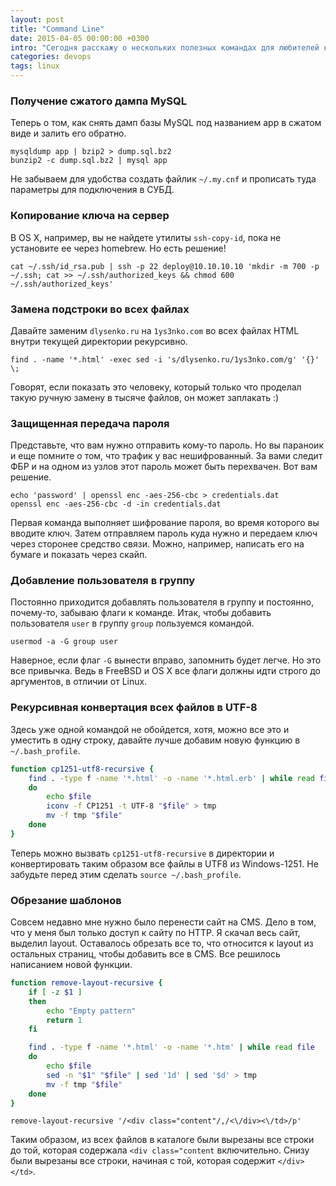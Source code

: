 ```yaml
---
layout: post
title: "Command Line"
date: 2015-04-05 00:00:00 +0300
intro: "Сегодня расскажу о нескольких полезных командах для любителей командной строки, которые используются время от времени при разработке и администрировании."
categories: devops
tags: linux
---
```


### Получение сжатого дампа MySQL

Теперь о том, как снять дамп базы MySQL под названием app в сжатом виде и залить его обратно.

```
mysqldump app | bzip2 > dump.sql.bz2
bunzip2 -c dump.sql.bz2 | mysql app
```

Не забываем для удобства создать файлик `~/.my.cnf` и прописать туда параметры для подключения в СУБД.

### Копирование ключа на сервер

В OS X, например, вы не найдете утилиты `ssh-copy-id`, пока не установите ее через homebrew. Но есть решение!

```
cat ~/.ssh/id_rsa.pub | ssh -p 22 deploy@10.10.10.10 'mkdir -m 700 -p ~/.ssh; cat >> ~/.ssh/authorized_keys && chmod 600 ~/.ssh/authorized_keys'
```

### Замена подстроки во всех файлах

Давайте заменим `dlysenko.ru` на `1ys3nko.com` во всех файлах HTML внутри текущей директории рекурсивно.

```
find . -name '*.html' -exec sed -i 's/dlysenko.ru/1ys3nko.com/g' '{}' \;
```

Говорят, если показать это человеку, который только что проделал такую ручную замену в тысяче файлов, он может заплакать :)

### Защищенная передача пароля

Представьте, что вам нужно отправить кому-то пароль. Но вы параноик и еще помните о том, что трафик у вас нешифрованный. За вами следит ФБР и на одном из узлов этот пароль может быть перехвачен. Вот вам решение.

```
echo 'password' | openssl enc -aes-256-cbc > credentials.dat
openssl enc -aes-256-cbc -d -in credentials.dat
```

Первая команда выполняет шифрование пароля, во время которого вы вводите ключ. Затем отправляем пароль куда нужно и передаем ключ через сторонее средство связи. Можно, например, написать его на бумаге и показать через скайп.

### Добавление пользователя в группу

Постоянно приходится добавлять пользователя в группу и постоянно, почему-то, забываю флаги к команде. Итак, чтобы добавить пользователя `user` в группу `group` пользуемся командой.

```
usermod -a -G group user
```

Наверное, если флаг `-G` вынести вправо, запомнить будет легче. Но это все привычка. Ведь в FreeBSD и OS X все флаги должны идти строго до аргументов, в отличии от Linux.

### Рекурсивная конвертация всех файлов в UTF-8

Здесь уже одной командой не обойдется, хотя, можно все это и уместить в одну строку, давайте лучше добавим новую функцию в `~/.bash_profile`.

```bash
function cp1251-utf8-recursive {
    find . -type f -name '*.html' -o -name '*.html.erb' | while read file
    do
        echo $file
        iconv -f CP1251 -t UTF-8 "$file" > tmp
        mv -f tmp "$file"
    done
}
```

Теперь можно вызвать `cp1251-utf8-recursive` в директории и конвертировать таким образом все файлы в UTF8 из Windows-1251. Не забудьте перед этим сделать `source ~/.bash_profile`.

### Обрезание шаблонов

Совсем недавно мне нужно было перенести сайт на CMS. Дело в том, что у меня был только доступ к сайту по HTTP. Я скачал весь сайт, выделил layout. Оставалось обрезать все то, что относится к layout из остальных страниц, чтобы добавить все в CMS. Все решилось написанием новой функции.

```bash
function remove-layout-recursive {
    if [ -z $1 ]
    then
        echo "Empty pattern"
        return 1
    fi

    find . -type f -name '*.html' -o -name '*.htm' | while read file
    do
        echo $file
        sed -n "$1" "$file" | sed '1d' | sed '$d' > tmp
        mv -f tmp "$file"
    done
}
```

```
remove-layout-recursive '/<div class="content"/,/<\/div><\/td>/p'
```

Таким образом, из всех файлов в каталоге были вырезаны все строки до той, которая содержала `<div class="content` включительно. Снизу были вырезаны все строки, начиная с той, которая содержит `</div></td>`.
